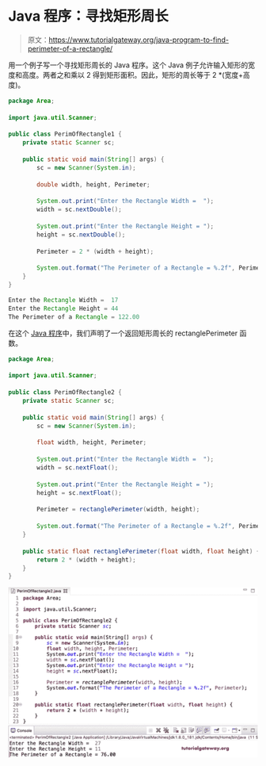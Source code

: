 # Java 程序：寻找矩形周长

> 原文：<https://www.tutorialgateway.org/java-program-to-find-perimeter-of-a-rectangle/>

用一个例子写一个寻找矩形周长的 Java 程序。这个 Java 例子允许输入矩形的宽度和高度。两者之和乘以 2 得到矩形面积。因此，矩形的周长等于 2 *(宽度+高度)。

```java
package Area;

import java.util.Scanner;

public class PerimOfRectangle1 {
	private static Scanner sc;

	public static void main(String[] args) {
		sc = new Scanner(System.in);

		double width, height, Perimeter; 

		System.out.print("Enter the Rectangle Width =  ");
		width = sc.nextDouble();

		System.out.print("Enter the Rectangle Height = ");
		height = sc.nextDouble();

		Perimeter = 2 * (width + height);

		System.out.format("The Perimeter of a Rectangle = %.2f", Perimeter);
	}
}
```

```java
Enter the Rectangle Width =  17
Enter the Rectangle Height = 44
The Perimeter of a Rectangle = 122.00
```

在这个 [Java 程序](https://www.tutorialgateway.org/learn-java-programs/)中，我们声明了一个返回矩形周长的 rectanglePerimeter 函数。

```java
package Area;

import java.util.Scanner;

public class PerimOfRectangle2 {
	private static Scanner sc;

	public static void main(String[] args) {
		sc = new Scanner(System.in);

		float width, height, Perimeter; 

		System.out.print("Enter the Rectangle Width =  ");
		width = sc.nextFloat();

		System.out.print("Enter the Rectangle Height = ");
		height = sc.nextFloat();

		Perimeter = rectanglePerimeter(width, height);

		System.out.format("The Perimeter of a Rectangle = %.2f", Perimeter);
	}

	public static float rectanglePerimeter(float width, float height) {
		return 2 * (width + height);
	}
}
```

![Java Program to find Perimeter of a Rectangle 1](img/30b54e35d1a9f704dbaa2f61acbc7cdd.png)
